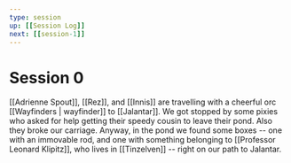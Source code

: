 ```yaml
---
type: session
up: [[Session Log]]
next: [[session-1]]
---
```


# Session 0
[[Adrienne Spout]], [[Rez]], and [[Innis]] are travelling with a cheerful orc [[Wayfinders | wayfinder]] to [[Jalantar]]. We got stopped by some pixies who asked for help getting their speedy cousin to leave their pond. Also they broke our carriage. Anyway, in the pond we found some boxes -- one with an immovable rod, and one with something belonging to [[Professor Leonard Klipitz]], who lives in [[Tinzelven]] -- right on our path to Jalantar.
